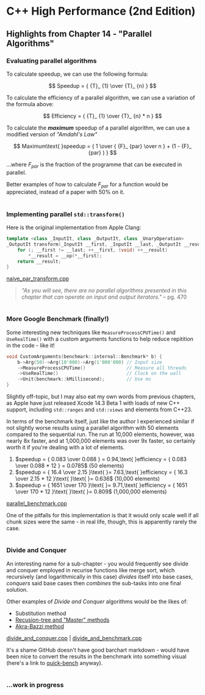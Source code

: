 # C++ High Performance (2nd Edition)

## Highlights from Chapter 14 - "Parallel Algorithms"

### Evaluating parallel algorithms
To calculate speedup, we can use the following formula:

$$ Speedup = { {T}_ {1} \over {T}_ {n} } $$

To calculate the efficiency of a parallel algorithm, we can use a variation of the formula above:

$$ Efficiency = { {T}_ {1} \over {T}_ {n} * n } $$

To calculate the __*maximum*__ speedup of a parallel algorithm, we can use a modified version of _"Amdahl's Law"_

$$ Maximum\text{ }speedup = { 1 \over { {F}_ {par} \over n } + (1 - {F}_ {par} ) } $$

...where ${F}_ {par}$ is the fraction of the programme that can be executed in parallel.

Better examples of how to calculate ${F}_ {par}$ for a function would be appreciated, instead of a paper with 50% on it.

#
### Implementing parallel `std::transform()`
Here is the original implementation from Apple Clang:
```cpp
template <class _InputIt, class _OutputIt, class _UnaryOperation>
_OutputIt transform(_InputIt __first, _InputIt __last, _OutputIt __result, _UnaryOperation __op) {
    for (; __first != __last; ++__first, (void) ++__result)
        *__result = __op(*__first);
    return __result;
}
```

[naive_par_transform.cpp](naive_par_transform.cpp)

> _"As you will see, there are no parallel algorithms presented in this chapter that can operate on input and output iterators."_ – pg. 470

#
### More Google Benchmark (finally!)
Some interesting new techniques like `MeasureProcessCPUTime()` and `UseRealTime()` with a custom arguments functions to help reduce repitition in the code - like it!
```cpp
void CustomArguments(benchmark::internal::Benchmark* b) {
    b->Arg(50)->Arg(10'000)->Arg(1'000'000) // Input size
    ->MeasureProcessCPUTime()               // Measure all threads
    ->UseRealTime()                         // Clock on the wall
    ->Unit(benchmark::kMillisecond);        // Use ms
}
```
Slightly off-topic, but I may also eat my own words from previous chapters, as Apple have just released Xcode 14.3 Beta 1 with loads of new C++ support, including `std::ranges` and `std::views` and elements from C++23.

In terms of the benchmark itself, just like the author I experienced similar if not slightly worse results using a parallel algorithm with 50 elements compared to the sequential run. The run at 10,000 elements, however, was nearly 8x faster, and at 1,000,000 elements was over 9x faster, so certainly worth it if you're dealing with a lot of elements.

1) $speedup = { 0.083 \over 0.088 } = 0.94,\text{ }efficiency = { 0.083 \over 0.088 * 12 } = 0.0785$ (50 elements)
2) $speedup = { 16.4 \over 2.15 }\text{ }= 7.63,\text{ }efficiency = { 16.3 \over 2.15 * 12 }\text{ }\text{ }= 0.636$ (10,000 elements)
3) $speedup = { 1651 \over 170 }\text{ }= 9.71,\text{ }efficiency = { 1651 \over 170 * 12 }\text{ }\text{ }= 0.809$ (1,000,000 elements)

[parallel_benchmark.cpp](parallel_benchmark.cpp)

One of the pitfalls for this implementation is that it would only scale well if all chunk sizes were the same - in real life, though, this is apparently rarely the case.

#
### Divide and Conquer
An interesting name for a sub-chapter - you would frequently see divide and conquer employed in recurise functions like merge sort, which recursively (and logarithmically in this case) _divides_ itself into base cases, _conquers_ said base cases then _combines_ the sub-tasks into one final solution.

Other examples of _Divide and Conquer_ algorithms would be the likes of:
* Substitution method
* [Recusion-tree and "Master" methods](https://www.cs.cornell.edu/courses/cs3110/2012sp/lectures/lec20-master/lec20.html)
* [Akra-Bazzi method](https://www.isa-afp.org/browser_info/current/AFP/Akra_Bazzi/document.pdf)

[divide_and_conquer.cpp](divide_and_conquer.cpp) | [divide_and_benchmark.cpp](divide_and_benchmark.cpp)

It's a shame GitHub doesn't have good barchart markdown - would have been nice to convert the results in the benchmark into something visual (here's a link to [quick-bench](https://quick-bench.com/q/V_Nf8u0ZOIIs2y_LfGjebjCMwQQ) anyway).
#
### ...work in progress
